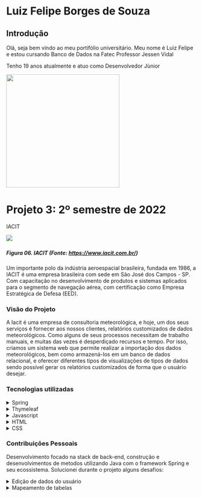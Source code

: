 # Luiz Felipe Borges de Souza

## Introdução

Olá, seja bem vindo ao meu portifólio universitário. Meu nome é Luiz Felipe e estou cursando Banco de Dados na Fatec Professor Jessen Vidal

Tenho 19 anos atualmente e atuo como Desenvolvedor Jùnior

<img src="https://scontent.fcgh1-1.fna.fbcdn.net/v/t39.30808-6/290179573_5260766934036920_8588898227045354601_n.jpg?_nc_cat=105&ccb=1-7&_nc_sid=09cbfe&_nc_eui2=AeGz40ymoNWYs_7646ZwPrhGeqmuouOALd16qa6i44At3e1tyzSIo9GmICd6fCpkqwgCp0uELRRhIPhw-Bs4aTkW&_nc_ohc=2CYUEIkAvygAX806Zc8&_nc_zt=23&_nc_ht=scontent.fcgh1-1.fna&oh=00_AfAPu2iBavDqG6YaOfEKPoFLGD30uLsK83Avj73xUX225Q&oe=6403EAF4" height="300" width="300"/>


# Projeto 3: 2º semestre de 2022


IACIT

<img src="https://user-images.githubusercontent.com/54003876/142727570-6c418f49-5e00-437c-9d9e-5b27131974bb.png" height="300"/>

##### *Figura 06. IACIT (Fonte: https://www.iacit.com.br/)*

Um importante polo da indústria aeroespacial brasileira, fundada em 1986, a IACIT é uma empresa brasileira com sede em São José dos Campos - SP. Com capacitação no desenvolvimento de produtos e sistemas aplicados  para o segmento de navegação aérea, com certificação como Empresa Estratégica de Defesa (EED).

### Visão do Projeto
A Iacit é uma empresa de consultoria meteorológica, e hoje, um dos seus serviços é fornecer aos nossos clientes, relatórios customizados de dados meteorológicos. Como alguns de seus processos necessitam de trabalho manuais, e muitas das vezes é desperdiçado recursos e tempo. Por isso, criamos um sistema web que permite realizar a importação dos dados meteorológicos, bem como armazená-los em um banco de dados relacional, e oferecer diferentes tipos de visualizações de tipos de dados sendo possível  gerar os relatórios customizados de forma que o usuário desejar.


### Tecnologias utilizadas
<details>
<summary>Spring</summary>

<p>• Utilizando se do ecossistema Spring, foi implementado no projeto: Spring-boot, Spring-security e Spring-data. Pela parte do Spring-boot foi possível alimentar o dashboard e cards que apresentavam os dados, através de requisições HTTP utilizando a arquitetura Rest. O Spring-security foi implementado para utilizar se de sua criptografia do pacote "cripto" em dados sensíveis e o Spring-data utilizamos para poder realizar operações com o banco de dados.
    
</details>

<details>
<summary>Thymeleaf</summary>

<p>• O Thymeleaf é um mecanismo de template que permite integrar HTML, CSS e JavaScript com dados dinâmicos em aplicativos web Java. Quando utilizado com Spring Boot, o Thymeleaf é uma ferramenta poderosa para a criação de páginas web dinâmicas e interativas, permitindo a manipulação de dados em tempo de execução, a personalização da aparência da página de acordo com o contexto, e a utilização de recursos avançados de template, como laços, condicionais e internacionalização. Além disso, o Thymeleaf é fácil de usar, com uma sintaxe simples e intuitiva, e é altamente compatível com outras tecnologias de front-end e back-end.
    
</details>



<details>
<summary>Javascript</summary>

<p>• O JavaScript é uma linguagem de programação fundamental para o desenvolvimento de aplicações web modernas. Ele é amplamente utilizado no front-end para criar interfaces dinâmicas e interativas, tornando a experiência do usuário mais agradável e fluida. Com o JavaScript, é possível manipular elementos da página em tempo real, oferecendo recursos como animações, validação de formulários, exibição de conteúdo dinâmico e muito mais. Com isso, a importância do uso de JavaScript no front-end é inegável para a construção de sites eficientes e que atendam às expectativas dos usuários.
    
</details>

<details>
<summary>HTML</summary>

<p>• HTML é a linguagem de marcação padrão para a criação de páginas web. Ela permite a estruturação e organização do conteúdo da página, além de fornecer as informações necessárias para o navegador renderizá-la corretamente. O uso adequado do HTML é fundamental para criar sites acessíveis, bem estruturados e com boa semântica, tornando-os mais fáceis de serem encontrados e utilizados pelos usuários
</details>

<details>
<summary>CSS</summary>

<p>• CSS é uma linguagem de estilo utilizada para definir a aparência e o layout de uma página web. Seu uso é fundamental para criar designs atrativos, responsivos e funcionais, tornando a experiência do usuário mais agradável e eficiente.
    
</details>



### Contribuições Pessoais

Desenvolvimento focado na stack de back-end, construção e desenvolvimentos de metodos utilizando Java com o framework Spring e seu ecossistema. Solucionei durante o projeto alguns desafios:

<details>
<summary>Edição de dados do usuário</summary>
        <img src="https://github.com/luizborges17/portfolio/blob/main/WhatsApp%20Image%202023-03-22%20at%207.26.19%20PM%20(1).jpeg?raw=true" height="850" width="850"/>    
    
    
    
<p>•Utilizando se através de requições HTTP, era recebido os dados que seriam editados do usuario e também quem realizou a edição, utilizando dos métodos do JPA e o Hibernate para realizar a pesquisa de qual usuario realizou a edição e qual usuario seria editado, durante o processo foi realizado a implementação do pacote BCryptPasswordEncoder para poder codificar a senha do usuario atraves da função "encode". Esta função cria um Hash que produz uma saída de 192 bits a qual dificulta a realização de ataques do tipo "Brute Force". Com isso as alterações são salvas no banco de dados e é retornado um objeto do tipo ModelAndView com o nome do template que será carregado e os dados que foram setados previamente no método.
    
</details>


<details>
<summary>Mapeamento de tabelas</summary>
        <img src="https://github.com/luizborges17/bertoti/blob/main/portifolio/images/TableMap.jpeg?raw=true" height="850" width="600"/>    
    
    
    
<p>• Utilizando se de notações do "javax-persistence" como o @Entity para definir que a classe é uma entidade, @Table com o parâmetro "name" para poder referenciar a qual tabela é correspondente a esta entidade, @Id para associar aquele campo a uma chave primária 
    
</details>
